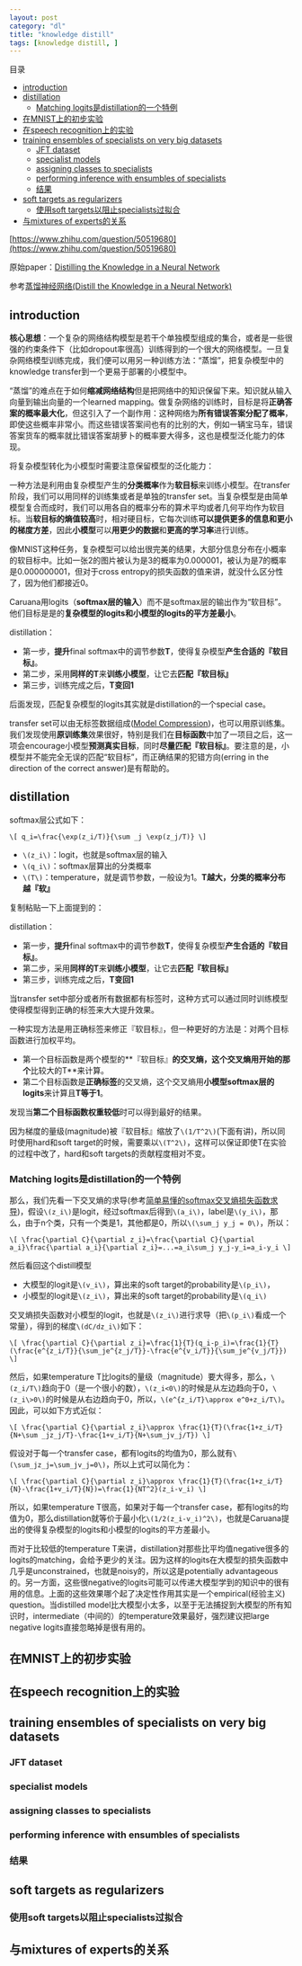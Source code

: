 ```yaml
---
layout: post
category: "dl"
title: "knowledge distill"
tags: [knowledge distill, ]
---
```


目录

<!-- TOC -->

- [introduction](#introduction)
- [distillation](#distillation)
    - [Matching logits是distillation的一个特例](#matching-logits是distillation的一个特例)
- [在MNIST上的初步实验](#在mnist上的初步实验)
- [在speech recognition上的实验](#在speech-recognition上的实验)
- [training ensembles of specialists on very big datasets](#training-ensembles-of-specialists-on-very-big-datasets)
    - [JFT dataset](#jft-dataset)
    - [specialist models](#specialist-models)
    - [assigning classes to specialists](#assigning-classes-to-specialists)
    - [performing inference with ensumbles of specialists](#performing-inference-with-ensumbles-of-specialists)
    - [结果](#结果)
- [soft targets as regularizers](#soft-targets-as-regularizers)
    - [使用soft targets以阻止specialists过拟合](#使用soft-targets以阻止specialists过拟合)
- [与mixtures of experts的关系](#与mixtures-of-experts的关系)

<!-- /TOC -->


[https://www.zhihu.com/question/50519680](https://www.zhihu.com/question/50519680)

原始paper：[Distilling the Knowledge in a Neural Network](https://arxiv.org/abs/1503.02531)

参考[蒸馏神经网络(Distill the Knowledge in a Neural Network)](https://blog.csdn.net/zhongshaoyy/article/details/53582048)

## introduction

**核心思想**：一个复杂的网络结构模型是若干个单独模型组成的集合，或者是一些很强的约束条件下（比如dropout率很高）训练得到的一个很大的网络模型。一旦复杂网络模型训练完成，我们便可以用另一种训练方法：“蒸馏”，把复杂模型中的knowledge transfer到一个更易于部署的小模型中。

“蒸馏”的难点在于如何**缩减网络结构**但是把网络中的知识保留下来。知识就从输入向量到输出向量的一个learned mapping。做复杂网络的训练时，目标是将**正确答案的概率最大化**，但这引入了一个副作用：这种网络为**所有错误答案分配了概率**，即使这些概率非常小。而这些错误答案间也有的比别的大，例如一辆宝马车，错误答案货车的概率就比错误答案胡萝卜的概率要大得多，这也是模型泛化能力的体现。

将复杂模型转化为小模型时需要注意保留模型的泛化能力：

一种方法是利用由复杂模型产生的**分类概率**作为**软目标**来训练小模型。在transfer阶段，我们可以用同样的训练集或者是单独的transfer set。当复杂模型是由简单模型复合而成时，我们可以用各自的概率分布的算术平均或者几何平均作为软目标。当**软目标的熵值较高**时，相对硬目标，它每次训练**可以提供更多的信息和更小的梯度方差**，因此**小模型**可以**用更少的数据**和**更高的学习率**进行训练。

像MNIST这种任务，复杂模型可以给出很完美的结果，大部分信息分布在小概率的软目标中。比如一张2的图片被认为是3的概率为0.000001，被认为是7的概率是0.000000001，但对于cross entropy的损失函数的值来讲，就没什么区分性了，因为他们都接近0。

Caruana用logits（**softmax层的输入**）而不是softmax层的输出作为“软目标”。他们目标是是的**复杂模型的logits和小模型的logits的平方差最小**。

distillation：

+ 第一步，**提升**final softmax中的调节参数**T**，使得复杂模型**产生合适的『软目标』**。
+ 第二步，采用**同样的T**来**训练小模型**，让它去**匹配『软目标』**
+ 第三步，训练完成之后，**T变回1**

后面发现，匹配复杂模型的logits其实就是distillation的一个special case。

transfer set可以由无标签数据组成([Model Compression](https://www.cs.cornell.edu/~caruana/compression.kdd06.pdf))，也可以用原训练集。我们发现使用**原训练集**效果很好，特别是我们在**目标函数**中加了一项目之后，这一项会encourage小模型**预测真实目标**，同时**尽量匹配『软目标』**。要注意的是，小模型并不能完全无误的匹配“软目标”，而正确结果的犯错方向(erring in the direction of the correct answer)是有帮助的。


## distillation

softmax层公式如下：

`\[
q_i=\frac{\exp(z_i/T)}{\sum _j \exp(z_j/T)}
\]`

+ `\(z_i\)`：logit，也就是softmax层的输入
+ `\(q_i\)`：softmax层算出的分类概率
+ `\(T\)`：temperature，就是调节参数，一般设为1。**T越大，分类的概率分布越『软』**

复制粘贴一下上面提到的：

distillation：

+ 第一步，**提升**final softmax中的调节参数**T**，使得复杂模型**产生合适的『软目标』**。
+ 第二步，采用**同样的T**来**训练小模型**，让它去**匹配『软目标』**
+ 第三步，训练完成之后，**T变回1**

当transfer set中部分或者所有数据都有标签时，这种方式可以通过同时训练模型使得模型得到正确的标签来大大提升效果。

一种实现方法是用正确标签来修正『软目标』，但一种更好的方法是：对两个目标函数进行加权平均。

+ 第一个目标函数是两个模型的**『软目标』**的交叉熵，这个交叉熵用开始的那个**比较大的T**来计算。
+ 第二个目标函数是**正确标签**的交叉熵，这个交叉熵用**小模型softmax层的logits**来计算且**T等于1**。

发现当**第二个目标函数权重较低**时可以得到最好的结果。

因为梯度的量级(magnitude)被『软目标』缩放了`\(1/T^2\)`(下面有讲)，所以同时使用hard和soft target的时候，需要乘以`\(T^2\)`，这样可以保证即使T在实验的过程中改了，hard和soft targets的贡献程度相对不变。

### Matching logits是distillation的一个特例


那么，我们先看一下交叉熵的求导(参考[简单易懂的softmax交叉熵损失函数求导](https://blog.csdn.net/qian99/article/details/78046329))，假设`\(z_i\)`是logit，经过softmax后得到`\(a_i\)`，label是`\(y_i\)`，那么，由于n个类，只有一个类是1，其他都是0，所以`\(\sum_j y_j = 0\)`，所以：

`\[
\frac{\partial C}{\partial z_i}=\frac{\partial C}{\partial a_i}\frac{\partial a_i}{\partial z_i}=...=a_i\sum_j y_j-y_i=a_i-y_i
\]`

然后看回这个distill模型

+ 大模型的logit是`\(v_i\)`，算出来的soft target的probability是`\(p_i\)`，
+ 小模型的logit是`\(z_i\)`，算出来的soft target的probability是`\(q_i\)`

交叉熵损失函数对小模型的logit，也就是`\(z_i\)`进行求导（把`\(p_i\)`看成一个常量），得到的梯度`\(dC/dz_i\)`如下：

`\[
\frac{\partial C}{\partial z_i}=\frac{1}{T}(q_i-p_i)=\frac{1}{T}(\frac{e^{z_i/T}}{\sum_je^{z_j/T}}-\frac{e^{v_i/T}}{\sum_je^{v_j/T}})
\]`

然后，如果temperature T比logits的量级（magnitude）要大得多，那么，`\(z_i/T\)`趋向于0（是一个很小的数），`\(z_i<0\)`的时候是从左边趋向于0，`\(z_i\>0\)`的时候是从右边趋向于0，所以，`\(e^{z_i/T}\approx e^0+z_i/T\)`。因此，可以如下方式近似：

`\[
\frac{\partial C}{\partial z_i}\approx \frac{1}{T}(\frac{1+z_i/T}{N+\sum _jz_j/T}-\frac{1+v_i/T}{N+\sum_jv_j/T})
\]`

假设对于每一个transfer case，都有logits的均值为0，那么就有`\(\sum_jz_j=\sum_jv_j=0\)`，所以上式可以简化为：

`\[
\frac{\partial C}{\partial z_i}\approx \frac{1}{T}(\frac{1+z_i/T}{N}-\frac{1+v_i/T}{N})=\frac{1}{NT^2}(z_i-v_i)
\]`

所以，如果temperature T很高，如果对于每一个transfer case，都有logits的均值为0，那么distillation就等价于最小化`\(1/2(z_i-v_i)^2\)`，也就是Caruana提出的使得复杂模型的logits和小模型的logits的平方差最小。

而对于比较低的temperature T来讲，distillation对那些比平均值negative很多的logits的matching，会给予更少的关注。因为这样的logits在大模型的损失函数中几乎是unconstrained，也就是noisy的，所以这是potentially advantageous的。另一方面，这些很negative的logits可能可以传递大模型学到的知识中的很有用的信息。上面的这些效果哪个起了决定性作用其实是一个empirical(经验主义) question。当distilled model比大模型小太多，以至于无法捕捉到大模型的所有知识时，intermediate（中间的）的temperature效果最好，强烈建议把large negative logits直接忽略掉是很有用的。

## 在MNIST上的初步实验

## 在speech recognition上的实验

## training ensembles of specialists on very big datasets

### JFT dataset

### specialist models

### assigning classes to specialists

### performing inference with ensumbles of specialists

### 结果

## soft targets as regularizers

### 使用soft targets以阻止specialists过拟合

## 与mixtures of experts的关系


